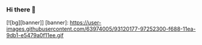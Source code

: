 ### Hi there 👋

[![bg][banner]]
[banner]: https://user-images.githubusercontent.com/63974005/93120177-97252300-f688-11ea-9db1-e5479a0f11ee.gif


